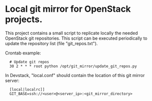 Local git mirror for OpenStack projects.
========================================

This project contains a small script to replicate locally the needed OpenStack
git repositories. This script can be executed periodically to update the
repository list (file "git_repos.txt").

Crontab example:
```
  # Update git repos
  30 2 * * * root python /opt/git_mirror/update_git_repos.py
```

In Devstack, "local.conf" should contain the location of this git mirror
server:
```
  [local|localrc]]
  GIT_BASE=ssh://<user>@<server_ip>:<git_mirror_directory>
```

